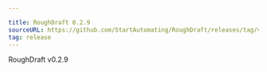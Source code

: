 ```yaml
---

title: RoughDraft 0.2.9
sourceURL: https://github.com/StartAutomating/RoughDraft/releases/tag/v0.2.9
tag: release
---
```

RoughDraft v0.2.9
